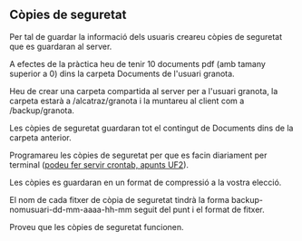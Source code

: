 ## Còpies de seguretat

Per tal de guardar la informació dels usuaris creareu còpies de seguretat que es guardaran al server.

A efectes de la pràctica heu de tenir 10 documents pdf (amb tamany superior a 0) dins la carpeta Documents de l'usuari granota. 

Heu de crear una carpeta compartida al server per a l'usuari granota, la carpeta estarà a /alcatraz/granota i la muntareu al client com a /backup/granota.

Les còpies de seguretat guardaran tot el contingut de Documents dins de la carpeta anterior.

Programareu les còpies de seguretat per que es facin diariament per terminal ([podeu fer servir crontab, apunts UF2](https://github.com/samarvil/MP04_2024/blob/main/uf2/readme.md)).

Les còpies es guardaran en un format de compressió a la vostra elecció.

El nom de cada fitxer de còpia de seguretat tindrà la forma backup-nomusuari-dd-mm-aaaa-hh-mm seguit del punt i el format de fitxer.

Proveu que les còpies de seguretat funcionen.
